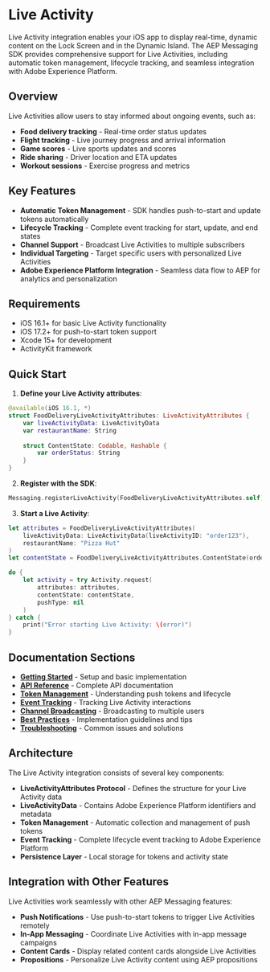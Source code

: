 # Live Activity

Live Activity integration enables your iOS app to display real-time, dynamic content on the Lock Screen and in the Dynamic Island. The AEP Messaging SDK provides comprehensive support for Live Activities, including automatic token management, lifecycle tracking, and seamless integration with Adobe Experience Platform.

## Overview

Live Activities allow users to stay informed about ongoing events, such as:
- **Food delivery tracking** - Real-time order status updates
- **Flight tracking** - Live journey progress and arrival information  
- **Game scores** - Live sports updates and scores
- **Ride sharing** - Driver location and ETA updates
- **Workout sessions** - Exercise progress and metrics

## Key Features

- **Automatic Token Management** - SDK handles push-to-start and update tokens automatically
- **Lifecycle Tracking** - Complete event tracking for start, update, and end states
- **Channel Support** - Broadcast Live Activities to multiple subscribers
- **Individual Targeting** - Target specific users with personalized Live Activities
- **Adobe Experience Platform Integration** - Seamless data flow to AEP for analytics and personalization

## Requirements

- iOS 16.1+ for basic Live Activity functionality
- iOS 17.2+ for push-to-start token support
- Xcode 15+ for development
- ActivityKit framework

## Quick Start

1. **Define your Live Activity attributes**:
```swift
@available(iOS 16.1, *)
struct FoodDeliveryLiveActivityAttributes: LiveActivityAttributes {
    var liveActivityData: LiveActivityData
    var restaurantName: String
    
    struct ContentState: Codable, Hashable {
        var orderStatus: String
    }
}
```

2. **Register with the SDK**:
```swift
Messaging.registerLiveActivity(FoodDeliveryLiveActivityAttributes.self)
```

3. **Start a Live Activity**:
```swift
let attributes = FoodDeliveryLiveActivityAttributes(
    liveActivityData: LiveActivityData(liveActivityID: "order123"),
    restaurantName: "Pizza Hut"
)
let contentState = FoodDeliveryLiveActivityAttributes.ContentState(orderStatus: "Ordered")

do {
    let activity = try Activity.request(
        attributes: attributes,
        contentState: contentState,
        pushType: nil
    )
} catch {
    print("Error starting Live Activity: \(error)")
}
```

## Documentation Sections

- **[Getting Started](getting-started.md)** - Setup and basic implementation
- **[API Reference](api-reference.md)** - Complete API documentation
- **[Token Management](token-management.md)** - Understanding push tokens and lifecycle
- **[Event Tracking](event-tracking.md)** - Tracking Live Activity interactions
- **[Channel Broadcasting](channel-broadcasting.md)** - Broadcasting to multiple users
- **[Best Practices](best-practices.md)** - Implementation guidelines and tips
- **[Troubleshooting](troubleshooting.md)** - Common issues and solutions

## Architecture

The Live Activity integration consists of several key components:

- **LiveActivityAttributes Protocol** - Defines the structure for your Live Activity data
- **LiveActivityData** - Contains Adobe Experience Platform identifiers and metadata
- **Token Management** - Automatic collection and management of push tokens
- **Event Tracking** - Complete lifecycle event tracking to Adobe Experience Platform
- **Persistence Layer** - Local storage for tokens and activity state

## Integration with Other Features

Live Activities work seamlessly with other AEP Messaging features:

- **Push Notifications** - Use push-to-start tokens to trigger Live Activities remotely
- **In-App Messaging** - Coordinate Live Activities with in-app message campaigns
- **Content Cards** - Display related content cards alongside Live Activities
- **Propositions** - Personalize Live Activity content using AEP propositions 